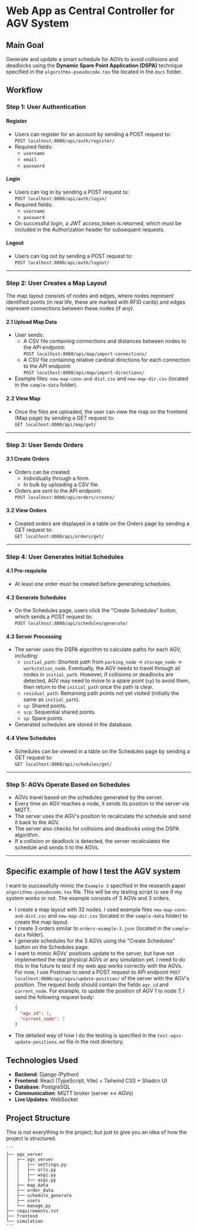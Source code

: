 # Web App as Central Controller for AGV System

## Main Goal

Generate and update a smart schedule for AGVs to avoid collisions and deadlocks using the **Dynamic Spare Point Application (DSPA)** technique specified in the `algorithms-pseudocode.tex` file located in the `docs` folder.

## Workflow

### Step 1: User Authentication

#### Register

- Users can register for an account by sending a POST request to:  
   `POST localhost:8000/api/auth/register/`
- Required fields:
  - `username`
  - `email`
  - `password`

#### Login

- Users can log in by sending a POST request to:  
   `POST localhost:8000/api/auth/login/`
- Required fields:
  - `username`
  - `password`
- On successful login, a JWT access_token is returned, which must be included in the Authorization header for subsequent requests.

#### Logout

- Users can log out by sending a POST request to:  
   `POST localhost:8000/api/auth/logout/`

---

### Step 2: User Creates a Map Layout

The map layout consists of nodes and edges, where nodes represent identified points (in real life, these are marked with RFID cards) and edges represent connections between these nodes (if any).

#### 2.1 Upload Map Data

- User sends:
  - A CSV file containing connections and distances between nodes to the API endpoint:  
     `POST localhost:8000/api/map/import-connections/`
  - A CSV file containing relative cardinal directions for each connection to the API endpoint:  
     `POST localhost:8000/api/map/import-directions/`
- Example files: `new-map-conn-and-dist.csv` and `new-map-dir.csv` (located in the `sample-data` folder).

#### 2.2 View Map

- Once the files are uploaded, the user can view the map on the frontend (Map page) by sending a GET request to:  
   `GET localhost:8000/api/map/get/`

---

### Step 3: User Sends Orders

#### 3.1 Create Orders

- Orders can be created:
  - Individually through a form.
  - In bulk by uploading a CSV file.
- Orders are sent to the API endpoint:  
   `POST localhost:8000/api/orders/create/`

#### 3.2 View Orders

- Created orders are displayed in a table on the Orders page by sending a GET request to:  
   `GET localhost:8000/api/orders/get/`

---

### Step 4: User Generates Initial Schedules

#### 4.1 Pre-requisite

- At least one order must be created before generating schedules.

#### 4.2 Generate Schedules

- On the Schedules page, users click the "Create Schedules" button, which sends a POST request to:  
   `POST localhost:8000/api/schedules/generate/`

#### 4.3 Server Processing

- The server uses the DSPA algorithm to calculate paths for each AGV, including:
  - `initial_path`: Shortest path from `parking_node` → `storage_node` → `workstation_node`. Eventually, the AGV needs to travel through all nodes in `initial_path`. However, if collisions or deadlocks are detected, AGV may need to move to a spare point (`sp`) to avoid them, then return to the `initial_path` once the path is clear.
  - `residual_path`: Remaining path points not yet visited (initially the same as `initial_path`).
  - `cp`: Shared points.
  - `scp`: Sequential shared points.
  - `sp`: Spare points.
- Generated schedules are stored in the database.

#### 4.4 View Schedules

- Schedules can be viewed in a table on the Schedules page by sending a GET request to:  
   `GET localhost:8000/api/schedules/get/`

---

### Step 5: AGVs Operate Based on Schedules

- AGVs travel based on the schedules generated by the server.
- Every time an AGV reaches a node, it sends its position to the server via MQTT.
- The server uses the AGV's position to recalculate the schedule and send it back to the AGV.
- The server also checks for collisions and deadlocks using the DSPA algorithm.
- If a collision or deadlock is detected, the server recalculates the schedule and sends it to the AGVs.

---

## Specific example of how I test the AGV system

I want to successfully mimic the `Example 3` specified in the research paper `algorithms-pseudocode.tex` file. This will be my testing script to see if my system works or not. The example consists of 3 AGVs and 3 orders.

- I create a map layout with 32 nodes. I used example files `new-map-conn-and-dist.csv` and `new-map-dir.csv` (located in the `sample-data` folder) to create the map layout.
- I create 3 orders similar to `orders-example-3.json` (located in the `sample-data` folder).
- I generate schedules for the 3 AGVs using the "Create Schedules" button on the Schedules page.
- I want to mimic AGVs' positions update to the server, but have not implemented the real physical AGVs or any simulation yet. I need to do this in the future to test if my web app works correctly with the AGVs. For now, I use Postman to send a POST request to API endpoint `POST localhost:8000/api/agvs/update-position/` of the server with the AGV's position. The request body should contain the fields `agv_id` and `current_node`. For example, to update the position of AGV 1 to node 7, I send the following request body:
  ```json
  {
    "agv_id": 1,
    "current_node": 7
  }
  ```
- The detailed way of how I do the testing is specified in the `test-agvs-update-positions.md` file in the root directory.

## Technologies Used

- **Backend**: Django (Python)
- **Frontend**: React (TypeScript, Vite) + Tailwind CSS + Shadcn UI
- **Database**: PostgreSQL
- **Communication**: MQTT broker (server ↔ AGVs)
- **Live Updates**: WebSocket

## Project Structure

This is not everything in the project, but just to give you an idea of how the project is structured.

    ```
    ├── agv_server
    │   ├── agv_server
    │   │   ├── settings.py
    │   │   ├── urls.py
    │   │   ├── wsgi.py
    │   │   ├── asgi.py
    │   ├── map_data
    │   ├── order_data
    │   ├── schedule_generate
    │   ├── users
    │   └── manage.py
    ├── requirements.txt
    ├── frontend
    └── simulation
    ```
